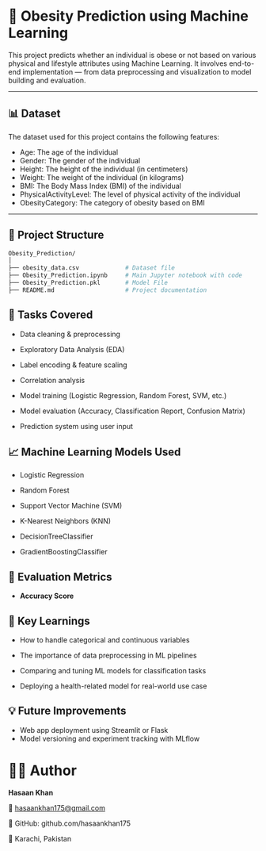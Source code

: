 # 🧠 Obesity Prediction using Machine Learning

This project predicts whether an individual is obese or not based on various physical and lifestyle attributes using Machine Learning. It involves end-to-end implementation — from data preprocessing and visualization to model building and evaluation.

---

## 📊 Dataset

The dataset used for this project contains the following features:
- Age:	The age of the individual
- Gender:	The gender of the individual
- Height:	The height of the individual (in centimeters)
- Weight:	The weight of the individual (in kilograms)
- BMI:	The Body Mass Index (BMI) of the individual
- PhysicalActivityLevel:	The level of physical activity of the individual
- ObesityCategory:	The category of obesity based on BMI

---

## 🚀 Project Structure

```bash
Obesity_Prediction/
│
├── obesity_data.csv             # Dataset file
├── Obesity_Prediction.ipynb     # Main Jupyter notebook with code
├── Obesity_Prediction.pkl       # Model File
├── README.md                    # Project documentation
```
## 📌 Tasks Covered
- Data cleaning & preprocessing

- Exploratory Data Analysis (EDA)

- Label encoding & feature scaling

- Correlation analysis

- Model training (Logistic Regression, Random Forest, SVM, etc.)

- Model evaluation (Accuracy, Classification Report, Confusion Matrix)

- Prediction system using user input

## 📈 Machine Learning Models Used
- Logistic Regression

- Random Forest

- Support Vector Machine (SVM)

- K-Nearest Neighbors (KNN)

- DecisionTreeClassifier

- GradientBoostingClassifier


## 🧪 Evaluation Metrics
- **Accuracy Score**

## 🧠 Key Learnings
- How to handle categorical and continuous variables

- The importance of data preprocessing in ML pipelines

- Comparing and tuning ML models for classification tasks

- Deploying a health-related model for real-world use case

## 💡 Future Improvements
- Web app deployment using Streamlit or Flask
- Model versioning and experiment tracking with MLflow



# **🧑‍💻 Author**
**Hasaan Khan**

📧 hasaankhan175@gmail.com

🔗 GitHub: github.com/hasaankhan175

📍 Karachi, Pakistan
